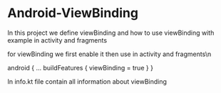 # Android-ViewBinding

In this project we define viewBinding and how to use viewBinding with example in activity and fragments

for viewBinding we first enable it then use in activity and fragments\n

android {
    ...
    buildFeatures {
        viewBinding = true
    }
}

In info.kt file contain all information about viewBinding 
